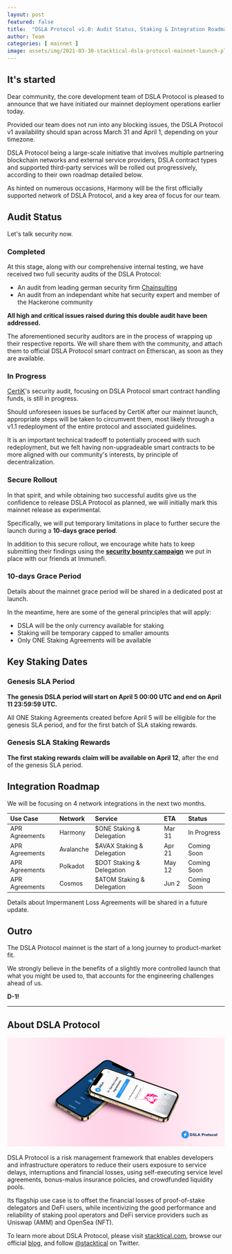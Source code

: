 ```yaml
---
layout: post
featured: false
title:  "DSLA Protocol v1.0: Audit Status, Staking & Integration Roadmap"
author: Team
categories: [ mainnet ]
image: assets/img/2021-03-30-stacktical-dsla-protocol-mainnet-launch-plan-blockchain-cryptocurrency-fintech-legaltech-insurtech-itsm-slm-sla-defi.jpg
---
```


## It's started

Dear community, the core development team of DSLA Protocol is pleased to announce that we have initiated our mainnet deployment operations earlier today.

Provided our team does not run into any blocking issues, the DSLA Protocol v1 availability should span across March 31 and April 1, depending on your timezone.

DSLA Protocol being a large-scale initiative that involves multiple partnering blockchain networks and external service providers, DSLA contract types and supported third-party services will be rolled out progressively, according to their own roadmap detailed below.

As hinted on numerous occasions, Harmony will be the first officially supported network of DSLA Protocol, and a key area of focus for our team.

## Audit Status

Let's talk security now.

### Completed

At this stage, along with our comprehensive internal testing, we have received two full security audits of the DSLA Protocol:  

* An audit from leading german security firm [Chainsulting](https://chainsulting.de/)
* An audit from an independant white hat security expert and member of the Hackerone community

**All high and critical issues raised during this double audit have been addressed.**

The aforementioned security auditors are in the process of wrapping up their respective reports. We will share them with the community, and attach them to official DSLA Protocol smart contract on Etherscan, as soon as they are available.

### In Progress

[CertiK](https://certik.foundation/)'s security audit, focusing on DSLA Protocol smart contract handling funds, is still in progress. 

Should unforeseen issues be surfaced by CertiK after our mainnet launch, appropriate steps will be taken to circumvent them, most likely through a v1.1 redeployment of the entire protocol and associated guidelines.

It is an important technical tradeoff to potentially proceed with such redeployment, but we felt having non-upgradeable smart contracts to be more aligned with our community's interests, by principle of decentralization.

### Secure Rollout

In that spirit, and while obtaining two successful audits give us the confidence to release DSLA Protocol as planned, we will initially mark this mainnet release as experimental.

Specifically, we will put temporary limitations in place to further secure the launch during a **10-days grace period**.

In addition to this secure rollout, we encourage white hats to keep submitting their findings using the **[security bounty campaign](https://immunefi.com/bounty/dslaprotocol/)** we put in place with our friends at Immunefi.

### 10-days Grace Period

Details about the mainnet grace period will be shared in a dedicated post at launch. 

In the meantime, here are some of the general principles that will apply:
* DSLA will be the only currency available for staking
* Staking will be temporary capped to smaller amounts
* Only ONE Staking Agreements will be available

## Key Staking Dates

### Genesis SLA Period

**The genesis DSLA period will start on April 5 00:00 UTC and end on April 11 23:59:59 UTC.**

All ONE Staking Agreements created before April 5 will be elligible for the genesis SLA period, and for the first batch of SLA staking rewards.

### Genesis SLA Staking Rewards

**The first staking rewards claim will be available on April 12**, after the end of the genesis SLA period.

## Integration Roadmap

We will be focusing on 4 network integrations in the next two months.

| Use Case        | Network           | Service           | ETA           | Status
| :------------- | :------------- | :------------- | :------------- |  :------------- | 
| APR Agreements | Harmony | $ONE Staking & Delegation | Mar 31| In Progress
| APR Agreements | Avalanche | $AVAX Staking & Delegation | Apr 21 | Coming Soon
| APR Agreements | Polkadot | $DOT Staking & Delegation | May 12 | Coming Soon
| APR Agreements | Cosmos | $ATOM Staking & Delegation | Jun 2 | Coming Soon

Details about Impermanent Loss Agreements will be shared in a future update.

## Outro

The DSLA Protocol mainnet is the start of a long journey to product-market fit.

We strongly believe in the benefits of a slightly more controlled launch that what you might be used to, that accounts for the engineering challenges ahead of us.

**D-1!**

___


## About DSLA Protocol

[![DSLA Protocol](/assets/img/dsla-network_device-duo-stacked.jpg)](https://info.uniswap.org/pair/0xd0fbb87e47da9987d345dbdf3a34d4266cf5ebe9)

DSLA Protocol is a risk management framework that enables developers and infrastructure operators to reduce their users exposure to service delays, interruptions and financial losses, using self-executing service level agreements, bonus-malus insurance policies, and crowdfunded liquidity pools.

Its flagship use case is to offset the financial losses of proof-of-stake delegators and DeFi users, while incentivizing the good performance and reliability of staking pool operators and DeFi service providers such as Uniswap (AMM) and OpenSea (NFT).

To learn more about DSLA Protocol, please visit [stacktical.com](https://stacktical.com), browse our official [blog](https://blog.stacktical.com), and follow [@stacktical](https://twitter.com/Stacktical) on Twitter.
